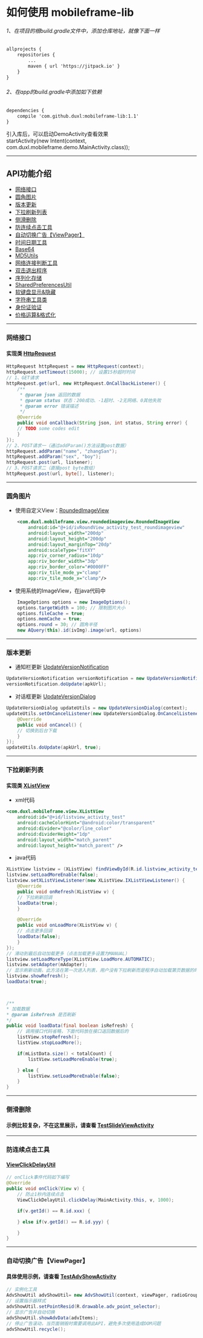 # 如何使用 mobileframe-lib
###### 1、在项目的根build.gradle文件中，添加仓库地址，就像下面一样
```xml
allprojects {  
	repositories {  
		...  
		maven { url 'https://jitpack.io' }  
	}  
}
```

###### 2、在app的build.gradle中添加如下依赖
```xml
dependencies {  
	compile 'com.github.duxl:mobileframe-lib:1.1'  
}
```
引入库后，可以启动DemoActivity查看效果<br/>
startActivity(new Intent(context, com.duxl.mobileframe.demo.MainActivity.class));

---

## API功能介绍
* [网络接口](#网络接口)
* [圆角图片](#圆角图片)
* [版本更新](#版本更新)
* [下拉刷新列表](#下拉刷新列表)
* [侧滑删除](#侧滑删除)
* [防连续点击工具](#防连续点击工具)
* [自动切换广告【ViewPager】](#自动切换广告【ViewPager】)
* [时间日期工具](/app/src/main/java/com/duxl/mobileframe/util/DateUtil.java "点击查看源码")
* [Base64](/app/src/main/java/com/duxl/mobileframe/util/Base64.java "点击查看源码")
* [MD5Utils](/app/src/main/java/com/duxl/mobileframe/util/MD5Utils.java "点击查看源码")
* [网络连接判断工具](/app/src/main/java/com/duxl/mobileframe/util/NetworkUtil.java "点击查看源码")
* [双击退出程序](/app/src/main/java/com/duxl/mobileframe/util/DoubleClickExit.java "点击查看源码")
* [序列化存储](/app/src/main/java/com/duxl/mobileframe/util/SerializableDataUtil.java "点击查看源码")
* [SharedPreferencesUtil](/app/src/main/java/com/duxl/mobileframe/util/SharedPreferencesUtil.java "点击查看源码")
* [软键盘显示&隐藏](/app/src/main/java/com/duxl/mobileframe/util/SoftKeyboardUtil.java "点击查看源码")
* [字符串工具类](/app/src/main/java/com/duxl/mobileframe/util/StringUtils.java "点击查看源码")
* [身份证验证](/app/src/main/java/com/duxl/mobileframe/util/IDCardVeryer.java "点击查看源码")
* [价格运算&格式化](/app/src/main/java/com/duxl/mobileframe/util/PriceUtil.java "点击查看源码")

***

### 网络接口
#### 实现类 [HttpRequest](/app/src/main/java/com/duxl/mobileframe/http/HttpRequest.java "点击查看源码")
```java
HttpRequest httpRequest = new HttpRequest(context);
httpRequest.setTimeout(15000); // 设置15秒超时时间
// 1、GET请求
httpRequest.get(url, new HttpRequest.OnCallbackListener() {
    /**
     * @param json 返回的数据
     * @param status 状态：200成功、-1超时、-2无网络、0其他失败
     * @param error 错误描述
     */
    @Override
    public void onCallback(String json, int status, String error) {
	// TODO some codes edit
    }
});
// 2、POST请求一（通过addParam()方法设置post数据）
httpRequest.addParam("name", "zhangSan");
httpRequest.addParam("sex", "boy");
httpRequest.post(url, listener);
// 3、POST请求二（直接post byte数组）
httpRequest.post(url, byte[], listener);
```

***

### 圆角图片
* 使用自定义View：[RoundedImageView](/app/src/main/java/com/duxl/mobileframe/view/roundedimageview/RoundedImageView.java "点击查看源码")
```xml
	<com.duxl.mobileframe.view.roundedimageview.RoundedImageView
		android:id="@+id/ivRoundView_activity_test_roundimageview"
		android:layout_width="200dp"
		android:layout_height="200dp"
		android:layout_marginTop="20dp"
		android:scaleType="fitXY"
		app:riv_corner_radius="10dp"
		app:riv_border_width="3dp"
		app:riv_border_color="#0000FF"
		app:riv_tile_mode_y="clamp"
		app:riv_tile_mode_x="clamp"/>
```
* 使用系统的ImageView，在java代码中
```java
	ImageOptions options = new ImageOptions();
	options.targetWidth = 100; // 限制图片大小
	options.fileCache = true;
	options.memCache = true;
	options.round = 30; // 圆角半径
	new AQuery(this).id(ivImg).image(url, options)
```
	
***

### 版本更新
* 通知栏更新 [UpdateVersionNotification](/app/src/main/java/com/duxl/mobileframe/util/UpdateVersionNotification.java "点击查看源码")
```java
UpdateVersionNotification versionNotification = new UpdateVersionNotification(context, notifyIcon);
versionNotification.doUpdate(apkUrl);
```
* 对话框更新 [UpdateVersionDialog](/app/src/main/java/com/duxl/mobileframe/util/UpdateVersionDialog.java "点击查看源码")
```java
UpdateVersionDialog updateUtils = new UpdateVersionDialog(context);
updateUtils.setOnCancelListener(new UpdateVersionDialog.OnCancelListener() {
    @Override
    public void onCancel() {
	// 切换到后台下载
    }
});
updateUtils.doUpdate(apkUrl, true);
```

***

### 下拉刷新列表
#### 实现类 [XListView](/app/src/main/java/com/duxl/mobileframe/view/XListView.java "点击查看源码")
* xml代码
```xml
<com.duxl.mobileframe.view.XListView
	android:id="@+id/listview_activity_test"
	android:cacheColorHint="@android:color/transparent"
	android:divider="@color/line_color"
	android:dividerHeight="1dp"
	android:layout_width="match_parent"
	android:layout_height="match_parent" />
```
* java代码
```java
XListView listview = (XListView) findViewById(R.id.listview_activity_test);
listview.setLoadMoreEnable(false);
listview.setXListViewListener(new XListView.IXListViewListener() {
    @Override
    public void onRefresh(XListView v) {
	// 下拉刷新回调
	loadData(true);
    }

    @Override
    public void onLoadMore(XListView v) {
	// 点击更多回调
	loadData(false);
    }
});
// 滑动到最后自动加载更多（点击加载更多设置为MANUAL）
listview.setLoadMoreType(XListView.LoadMore.AUTOMATIC);
listview.setAdapter(mAdapter);
// 显示刷新动画，此方法在第一次进入列表，用户没有下拉刷新而是程序自动加载第页数据的时候，可以调用此方法。
listview.showRefresh();
loadData(true);



/**
* 加载数据
* @param isRefresh 是否刷新
*/
public void loadData(final boolean isRefresh) {
	// 调用接口代码省略，下面代码放在接口返回数据后的
	listView.stopRefresh();
	listView.stopLoadMore();

	if(mListData.size() < totalCount) {
	    listView.setLoadMoreEnable(true);

	} else {
	    listView.setLoadMoreEnable(false);
	}
}
```

***

### 侧滑删除
#### 示例比较复杂，不在这里展示，请查看 [TestSlideViewActivity](/app/src/main/java/com/duxl/mobileframe/demo/TestSlideViewActivity.java "点击查看源码")

***

### 防连续点击工具
#### [ViewClickDelayUtil](/app/src/main/java/com/duxl/mobileframe/util/ViewClickDelayUtil.java "点击查看源码")
```java
// onClick事件代码如下编写
@Override
public void onClick(View v) {
	// 防止1秒内连续点击
	ViewClickDelayUtil.clickDelay(MainActivity.this, v, 1000);

	if(v.getId() == R.id.xxx) {

	} else if(v.getId() == R.id.yyy) {

	}
}
```

***

### 自动切换广告【ViewPager】
#### 具体使用示例，请查看 [TestAdvShowActivity](/app/src/main/java/com/duxl/mobileframe/demo/TestAdvShowActivity.java "点击查看源码")
```java
// 实例化工具
AdvShowUtil advShowUtil= new AdvShowUtil(context, viewPager, radioGroup);
// 设置指示器样式
advShowUtil.setPointResid(R.drawable.adv_point_selector); 
// 显示广告并自动切换
advShowUtil.showAdvData(advItems);
// 停止广告滚动，当页面销毁时需要调用此API，避免多次使用造成OOM问题
advShowUtil.recycle();
```
	
	

